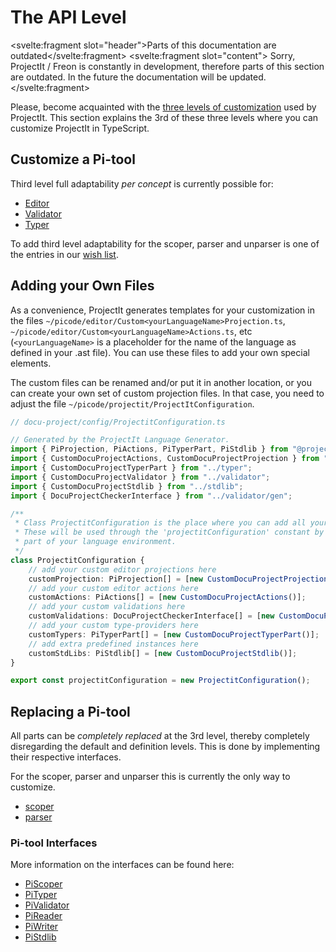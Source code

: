 <script>
    import Note from "../../../lib/notes/Note.svelte";
</script>

# The API Level

<Note><svelte:fragment slot="header">Parts of this documentation are outdated</svelte:fragment>
<svelte:fragment slot="content">
Sorry, ProjectIt / Freon is constantly in development, therefore parts of this section are outdated. 
In the future the documentation will be updated.
</svelte:fragment>
</Note>

Please, become acquainted with the [three levels of customization](/010_Intro/050_Three_Levels_of_Customization)
used by ProjectIt.
This section explains the 3rd of these three levels where you can customize ProjectIt in TypeScript.

## Customize a Pi-tool
Third level full adaptability *per concept* is currently possible for:

* [Editor](/030_Developing_a_Language/030_API_Level/010_Editor_API)
* [Validator](/030_Developing_a_Language/030_API_Level/040_Validator_API)
* [Typer](/030_Developing_a_Language/030_API_Level/050_Typer_API)

To add third level adaptability for the scoper, parser and unparser is one of the
entries in our [wish list](/010_Intro/090_Future_Developments).

## Adding your Own Files

As a convenience, ProjectIt generates templates for
your customization in the files `~/picode/editor/Custom<yourLanguageName>Projection.ts`, `~/picode/editor/Custom<yourLanguageName>Actions.ts`, etc
(`<yourLanguageName>` is a placeholder for the name of the language as defined in your .ast file). You can use
these files to add your own special elements.

The custom files can be renamed and/or 
put it in another location, or you can create your own set of custom projection files.
In that case, you need to adjust the file `~/picode/projectit/ProjectItConfiguration`.

```ts
// docu-project/config/ProjectitConfiguration.ts

// Generated by the ProjectIt Language Generator.
import { PiProjection, PiActions, PiTyperPart, PiStdlib } from "@projectit/core";
import { CustomDocuProjectActions, CustomDocuProjectProjection } from "../editor";
import { CustomDocuProjectTyperPart } from "../typer";
import { CustomDocuProjectValidator } from "../validator";
import { CustomDocuProjectStdlib } from "../stdlib";
import { DocuProjectCheckerInterface } from "../validator/gen";

/**
 * Class ProjectitConfiguration is the place where you can add all your customisations.
 * These will be used through the 'projectitConfiguration' constant by any generated
 * part of your language environment.
 */
class ProjectitConfiguration {
    // add your custom editor projections here
    customProjection: PiProjection[] = [new CustomDocuProjectProjection("manual")];
    // add your custom editor actions here
    customActions: PiActions[] = [new CustomDocuProjectActions()];
    // add your custom validations here
    customValidations: DocuProjectCheckerInterface[] = [new CustomDocuProjectValidator()];
    // add your custom type-providers here
    customTypers: PiTyperPart[] = [new CustomDocuProjectTyperPart()];
    // add extra predefined instances here
    customStdLibs: PiStdlib[] = [new CustomDocuProjectStdlib()];
}

export const projectitConfiguration = new ProjectitConfiguration();

```

## Replacing a Pi-tool
All parts can be *completely replaced* at the 3rd level, thereby completely
disregarding the default and definition levels.
This is done by implementing their respective interfaces.

For the scoper, parser and unparser this is currently the only way to customize.

* [scoper](/030_Developing_a_Language/030_API_Level/060_Scoper_API)
* [parser](/030_Developing_a_Language/030_API_Level/070_Reader_API)

### Pi-tool Interfaces
More information on the interfaces can be found here:
* [PiScoper](/060_Under_the_Hood/020_The_PiTool_Interfaces/020_PiScoper_Interface)
* [PiTyper](/060_Under_the_Hood/020_The_PiTool_Interfaces/050_PiTyper_Interface)
* [PiValidator](/060_Under_the_Hood/020_The_PiTool_Interfaces/040_PiValidator_Interface)
* [PiReader](/060_Under_the_Hood/020_The_PiTool_Interfaces/060_PiReader_Interface)
* [PiWriter](/060_Under_the_Hood/020_The_PiTool_Interfaces/070_PiWriter_Interface)
* [PiStdlib](/060_Under_the_Hood/020_The_PiTool_Interfaces/080_PiStandardlib_Interface)
